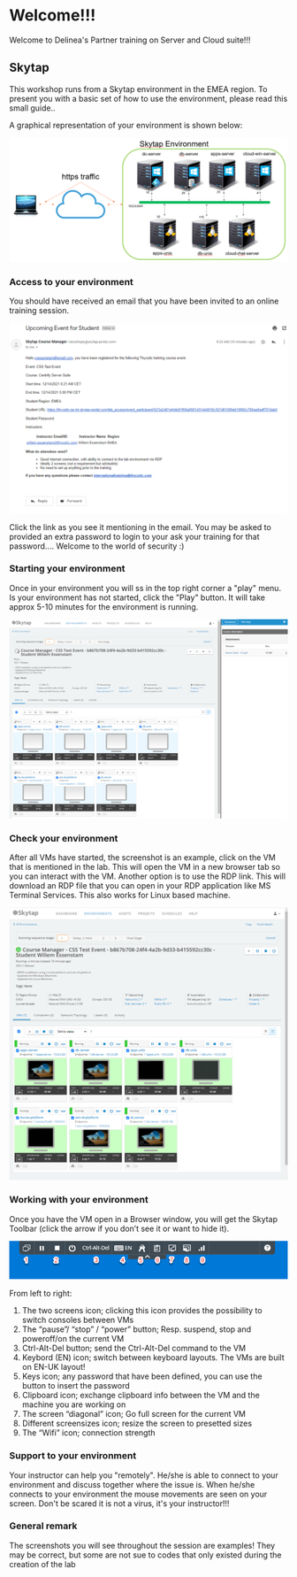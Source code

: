 # Welcome!!!

Welcome to Delinea's Partner training on Server and Cloud suite!!!

## Skytap

This workshop runs from a Skytap environment in the EMEA region. To present you with a basic set of how to use the environment, please read this small guide..

A graphical representation of your environment is shown below:

![](images/lab000.png)

### Access to your environment

You should have received an email that you have been invited to an online training session.

![](images/lab001.png)

Click the link as you see it mentioning in the email. You may be asked to provided an extra password to login to your ask your training for that password.... Welcome to the world of security :)

### Starting your environment

Once in your environment you will ss in the top right corner a "play" menu. Is your environment has not started, click the "Play" button. It will take approx 5-10 minutes for the environment is running.

![](images/lab002.png)

### Check your environment

After all VMs have started, the screenshot is an example, click on the VM that is mentioned in the lab. This will open the VM in a new browser tab so you can interact with the VM. Another option is to use the RDP link. This will download an RDP file that you can open in your RDP application like MS Terminal Services. This also works for Linux based machine.

![](images/lab003.png)

### Working with your environment

Once you have the VM open in a Browser window, you will get the Skytap Toolbar (click the arrow if you don’t see it or want to hide it).

![](images/lab004.png)

From left to right:

1. The two screens icon; clicking this icon provides the possibility to switch consoles between VMs
2. The “pause”/ “stop” / “power” button; Resp. suspend, stop and poweroff/on the current VM
3. Ctrl-Alt-Del button; send the Ctrl-Alt-Del command to the VM
4. Keybord (EN) icon; switch between keyboard layouts. The VMs are built on EN-UK layout!
5. Keys icon; any password that have been defined, you can use the button to insert the password
6. Clipboard icon; exchange clipboard info between the VM and the machine you are working on
7. The screen “diagonal” icon; Go full screen for the current VM
8. Different screensizes icon; resize the screen to presetted sizes
9. The “Wifi” icon; connection strength

### Support to your environment

Your instructor can help you "remotely". He/she is able to connect to your environment and discuss together where the issue is. When he/she connects to your environment the mouse movements are seen on your screen. Don't be scared it is not a virus, it's your instructor!!!

### General remark
The screenshots you will see throughout the session are examples! They may be correct, but some are not sue to codes that only existed during the creation of the lab